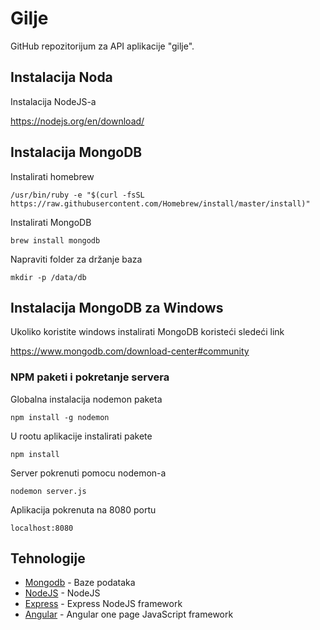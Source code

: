 # Gilje

GitHub repozitorijum za API aplikacije "gilje". 

## Instalacija Noda

Instalacija NodeJS-a

https://nodejs.org/en/download/

## Instalacija MongoDB

Instalirati homebrew

```
/usr/bin/ruby -e "$(curl -fsSL https://raw.githubusercontent.com/Homebrew/install/master/install)"
```

Instalirati MongoDB

```
brew install mongodb
```

Napraviti folder za držanje baza

```
mkdir -p /data/db
```

## Instalacija MongoDB za Windows

Ukoliko koristite windows instalirati MongoDB koristeći sledeći link

https://www.mongodb.com/download-center#community
 

### NPM paketi i pokretanje servera

Globalna instalacija nodemon paketa

```
npm install -g nodemon
```

U rootu aplikacije instalirati pakete

```
npm install
```

Server pokrenuti pomocu nodemon-a

```
nodemon server.js
```

Aplikacija pokrenuta na 8080 portu

```
localhost:8080
```

## Tehnologije

* [Mongodb](https://www.mongodb.com/) - Baze podataka
* [NodeJS](https://nodejs.org/en/download/) - NodeJS 
* [Express](https://expressjs.com/) - Express NodeJS framework
* [Angular](https://angular.io/) - Angular one page JavaScript framework
